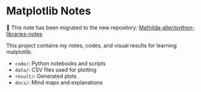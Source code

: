 # Matplotlib Notes
🚨 This note has been migrated to the new repository: [Mathilda-aller/python-libraries-notes](https://github.com/Mathilda-aller/python-libraries-notes)

This project contains my notes, codes, and visual results for learning matplotlib.

- `code/`: Python notebooks and scripts
- `data/`: CSV files used for plotting
- `result/`: Generated plots
- `docs/`: Mind maps and explanations
